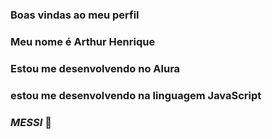 ### Boas vindas ao meu perfil

### Meu nome é Arthur Henrique

### Estou me desenvolvendo no Alura
### estou me desenvolvendo na linguagem JavaScript

### *MESSI*  🐐
 

